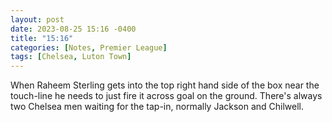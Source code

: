 ```yaml
---
layout: post
date: 2023-08-25 15:16 -0400
title: "15:16"
categories: [Notes, Premier League]
tags: [Chelsea, Luton Town]
---
```


When Raheem Sterling gets into the top right hand side of the box near the touch-line he needs to just fire it across goal on the ground. There's always two Chelsea men waiting for the tap-in, normally Jackson and Chilwell. 


